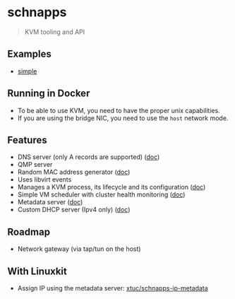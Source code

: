 # schnapps

> KVM tooling and API

## Examples

- [simple](./examples/simple)

## Running in Docker

- To be able to use KVM, you need to have the proper unix capabilities.
- If you are using the bridge NIC, you need to use the `host` network mode.

## Features

- DNS server (only A records are supported) ([doc](/docs/dns.md))
- QMP server
- Random MAC address generator ([doc](/docs/id.md))
- Uses libvirt events
- Manages a KVM process, its lifecycle and its configuration ([doc](/docs/vm.md))
- Simple VM scheduler with cluster health monitoring ([doc](/docs/scheduler.md))
- Metadata server ([doc](/docs/metadata.md))
- Custom DHCP server (Ipv4 only) ([doc](/docs/dhcp.md))

## Roadmap

- Network gateway (via tap/tun on the host)

## With Linuxkit

- Assign IP using the metadata server: [xtuc/schnapps-ip-metadata](https://github.com/xtuc/Dockerfiles/tree/master/schnapps-ip-metadata)
